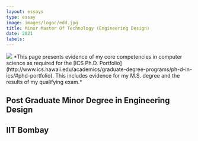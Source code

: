 ```yaml
---
layout: essays  
type: essay
image: images/logoc/edd.jpg
title: Minor Master Of Technology (Engineering Design) 
date: 2021 
labels:
---
```


<img class="ui image" src="{{ site.baseurl }}/images/logoc/edd.jpg ">
*This page presents evidence of my core competencies in computer science as required for the [ICS Ph.D. Portfolio](http://www.ics.hawaii.edu/academics/graduate-degree-programs/ph-d-in-ics/#phd-portfolio). This includes evidence for my M.S. degree and the results of my qualifying exam.*

## Post Graduate Minor Degree in Engineering Design
## IIT Bombay
